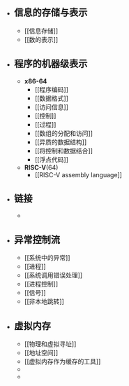 - ## 信息的存储与表示
	- [[信息存储]]
	- [[数的表示]]
- ## 程序的机器级表示
	- **x86-64**
		- [[程序编码]]
		- [[数据格式]]
		- [[访问信息]]
		- [[控制]]
		- [[过程]]
		- [[数组的分配和访问]]
		- [[异质的数据结构]]
		- [[将控制和数据结合]]
		- [[浮点代码]]
	- **RISC-V**(64)
		- [[RISC-V assembly language]]
- ## 链接
	-
- ## 异常控制流
	- [[系统中的异常]]
	- [[进程]]
	- [[系统调用错误处理]]
	- [[进程控制]]
	- [[信号]]
	- [[非本地跳转]]
- ## 虚拟内存
	- [[物理和虚拟寻址]]
	- [[地址空间]]
	- [[虚拟内存作为缓存的工具]]
	-
	-
